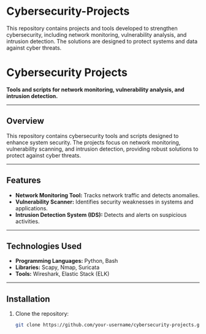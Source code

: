 # Cybersecurity-Projects
This repository contains projects and tools developed to strengthen cybersecurity, including network monitoring, vulnerability analysis, and intrusion detection. The solutions are designed to protect systems and data against cyber threats.

# **Cybersecurity Projects**  
**Tools and scripts for network monitoring, vulnerability analysis, and intrusion detection.**

---

## **Overview**
This repository contains cybersecurity tools and scripts designed to enhance system security. The projects focus on network monitoring, vulnerability scanning, and intrusion detection, providing robust solutions to protect against cyber threats.

---

## **Features**
- **Network Monitoring Tool:** Tracks network traffic and detects anomalies.
- **Vulnerability Scanner:** Identifies security weaknesses in systems and applications.
- **Intrusion Detection System (IDS):** Detects and alerts on suspicious activities.

---

## **Technologies Used**
- **Programming Languages:** Python, Bash
- **Libraries:** Scapy, Nmap, Suricata
- **Tools:** Wireshark, Elastic Stack (ELK)

---

## **Installation**
1. Clone the repository:
   ```bash
   git clone https://github.com/your-username/cybersecurity-projects.git
